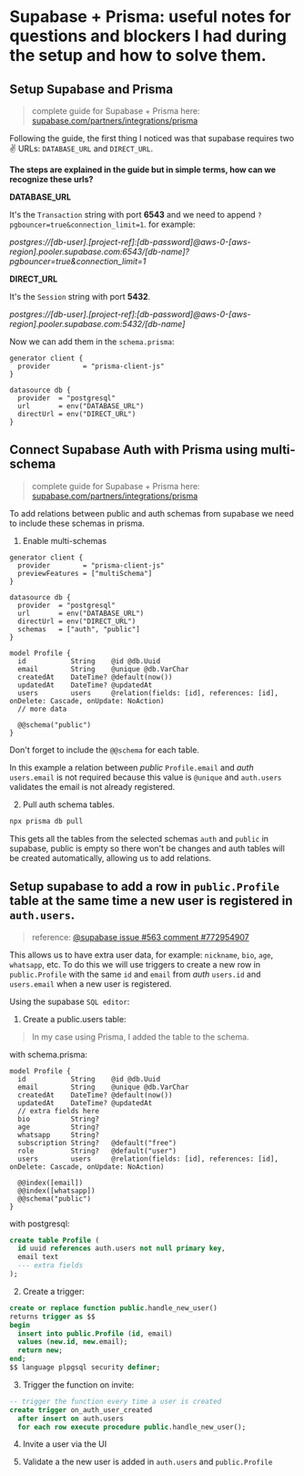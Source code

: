 # Supabase + Prisma: useful notes for questions and blockers I had during the setup and how to solve them.

## Setup Supabase and Prisma

> complete guide for Supabase + Prisma here:
> [supabase.com/partners/integrations/prisma](https://supabase.com/partners/integrations/prisma)

Following the guide, the first thing I noticed was that supabase requires two ✌️ URLs: `DATABASE_URL` and `DIRECT_URL`.

**The steps are explained in the guide but in simple terms, how can we recognize these urls?**

**DATABASE_URL**

It's the `Transaction` string with port **6543** and we need to append `?pgbouncer=true&connection_limit=1`. for example:

_postgres://[db-user].[project-ref]:[db-password]@aws-0-[aws-region].pooler.supabase.com:6543/[db-name]?pgbouncer=true&connection_limit=1_

**DIRECT_URL**

It's the `Session` string with port **5432**.

_postgres://[db-user].[project-ref]:[db-password]@aws-0-[aws-region].pooler.supabase.com:5432/[db-name]_

Now we can add them in the `schema.prisma`:

```prisma
generator client {
  provider        = "prisma-client-js"
}

datasource db {
  provider  = "postgresql"
  url       = env("DATABASE_URL")
  directUrl = env("DIRECT_URL")
}
```

## Connect Supabase Auth with Prisma using multi-schema

> complete guide for Supabase + Prisma here:
> [supabase.com/partners/integrations/prisma](https://supabase.com/partners/integrations/prisma)

To add relations between public and auth schemas from supabase we need to include these schemas in prisma.

1. Enable multi-schemas

```prisma
generator client {
  provider        = "prisma-client-js"
  previewFeatures = ["multiSchema"]
}

datasource db {
  provider  = "postgresql"
  url       = env("DATABASE_URL")
  directUrl = env("DIRECT_URL")
  schemas   = ["auth", "public"]
}

model Profile {
  id           String    @id @db.Uuid
  email        String    @unique @db.VarChar
  createdAt    DateTime? @default(now())
  updatedAt    DateTime? @updatedAt
  users        users     @relation(fields: [id], references: [id], onDelete: Cascade, onUpdate: NoAction)
  // more data

  @@schema("public")
}
```

Don't forget to include the `@@schema` for each table.

In this example a relation between _public_ `Profile.email` and _auth_ `users.email` is not required because this value is `@unique` and `auth.users` validates the email is not already registered.

2. Pull auth schema tables.

```bash
npx prisma db pull
```

This gets all the tables from the selected schemas `auth` and `public` in supabase, public is empty so there won't be changes and auth tables will be created automatically, allowing us to add relations.

## Setup supabase to add a row in `public.Profile` table at the same time a new user is registered in `auth.users`.

> reference: [@supabase issue #563 comment #772954907](https://github.com/supabase/supabase/issues/563#issuecomment-772954907)

This allows us to have extra user data, for example: `nickname`, `bio`, `age`, `whatsapp`, etc. To do this we will use triggers to create a new row in `public.Profile` with the same `id` and `email` from _auth_ `users.id` and `users.email` when a new user is registered.

Using the supabase `SQL editor`:

1. Create a public.users table:

> In my case using Prisma, I added the table to the schema.

with schema.prisma:

```prisma
model Profile {
  id           String    @id @db.Uuid
  email        String    @unique @db.VarChar
  createdAt    DateTime? @default(now())
  updatedAt    DateTime? @updatedAt
  // extra fields here
  bio          String?
  age          String?
  whatsapp     String?
  subscription String?   @default("free")
  role         String?   @default("user")
  users        users     @relation(fields: [id], references: [id], onDelete: Cascade, onUpdate: NoAction)

  @@index([email])
  @@index([whatsapp])
  @@schema("public")
}
```

with postgresql:

```sql
create table Profile (
  id uuid references auth.users not null primary key,
  email text
  --- extra fields
);
```

2. Create a trigger:

```sql
create or replace function public.handle_new_user()
returns trigger as $$
begin
  insert into public.Profile (id, email)
  values (new.id, new.email);
  return new;
end;
$$ language plpgsql security definer;
```

3. Trigger the function on invite:

```sql
-- trigger the function every time a user is created
create trigger on_auth_user_created
  after insert on auth.users
  for each row execute procedure public.handle_new_user();
```

4. Invite a user via the UI

5. Validate a the new user is added in `auth.users` and `public.Profile`
